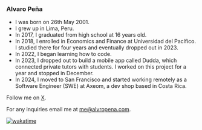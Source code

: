 ### Alvaro Peña

- I was born on 26th May 2001.
- I grew up in Lima, Peru.
- In 2017, I graduated from high school at 16 years old.
- In 2018, I enrolled in Economics and Finance at Universidad del Pacífico. I studied there for four years and eventually dropped out in 2023.
- In 2022, I began learning how to code.
- In 2023, I dropped out to build a mobile app called Dudda, which connected private tutors with students. I worked on this project for a year and stopped in December.
- In 2024, I moved to San Francisco and started working remotely as a Software Engineer (SWE) at Axeom, a dev shop based in Costa Rica.

Follow me on [X](https://twitter.com/alvropenaa).

For any inquiries email me at [me@alvropena.com](mailto:me@alvropena.com).

[![wakatime](https://wakatime.com/badge/user/401cadbc-f50c-4d07-a590-a965437b8e94.svg)](https://wakatime.com/@401cadbc-f50c-4d07-a590-a965437b8e94)
